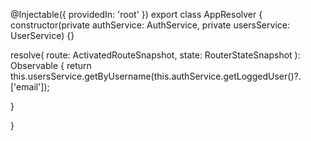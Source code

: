 @Injectable({ providedIn: 'root' })
export class AppResolver {
  constructor(private authService: AuthService, private usersService: UserService) {}

  resolve(
    route: ActivatedRouteSnapshot,
    state: RouterStateSnapshot
  ): Observable<User> {
       return this.usersService.getByUsername(this.authService.getLoggedUser()?.['email']);

  }



}
